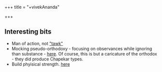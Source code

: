 +++
title = "+vivekAnanda"

+++

## Interesting bits
- Man of action, not ["tawk"](volume_5/epistles_first_series/264_029_gg/)
- Mocking pseudo-orthodoxy - focusing on observances while ignoring than substance - [here](volume_3/lectures_from_colombo_to_almora/131_reply_to_the_address_of_welcome_at_shivaganga_and_manamadura/). Of course, this is but a caricature of the orthodox - they did produce Chapekar types.
- Build phyisical strength. [here](volume_3/lectures_from_colombo_to_almora/136_vedanta_in_its_applications_to_indian_life/)